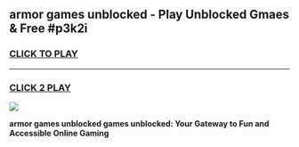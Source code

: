 
## armor games unblocked - Play Unblocked Gmaes & Free #p3k2i
<h3>
<a href="https://news.freeplayer.one?title=armor_games_unblocked&ref=26F">CLICK TO PLAY</a></h3>
<hr>

<h3>
<a href="https://news.freeplayer.one?title=armor_games_unblocked&ref=26F">CLICK 2 PLAY</a>
  
</h3>

<a href="https://news.freeplayer.one?title=armor_games_unblocked&ref=26F/"><img src="https://clearcache.store/games.png"></a>


**armor games unblocked games unblocked: Your Gateway to Fun and Accessible Online Gaming**
